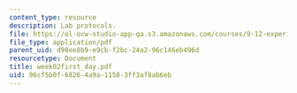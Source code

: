 ```yaml
---
content_type: resource
description: Lab protocols.
file: https://ol-ocw-studio-app-qa.s3.amazonaws.com/courses/9-12-experimental-molecular-neurobiology-fall-2006/96cf5b0f68264a9a11583ff3af8ab6eb_week02first_day.pdf
file_type: application/pdf
parent_uid: d98ee8b9-e9cb-f2bc-24a2-96c146eb496d
resourcetype: Document
title: week02first_day.pdf
uid: 96cf5b0f-6826-4a9a-1158-3ff3af8ab6eb
---
```

